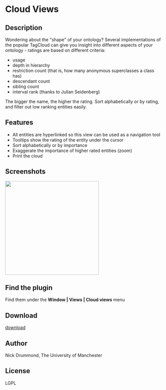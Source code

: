 # Cloud Views #

## Description ##
Wondering about the "shape" of your ontology? Several implementations of the popular TagCloud can give you insight into different aspects of your ontology - ratings are based on different criteria:

  * usage
  * depth in hierarchy
  * restriction count (that is, how many anonymous superclasses a class has)
  * descendant count
  * sibling count
  * interval rank (thanks to Julian Seidenberg)

The bigger the name, the higher the rating. Sort alphabetically or by rating, and filter out low ranking entities easily.

## Features ##
  * All entities are hyperlinked so this view can be used as a navigation tool
  * Tooltips show the rating of the entity under the cursor
  * Sort alphabetically or by importance
  * Exaggerate the importance of higher rated entities (zoom)
  * Print the cloud

## Screenshots ##

<a href='http://www.co-ode.org/downloads/protege-x/plugins/images/cloud.png'><img src='http://www.co-ode.org/downloads/protege-x/plugins/images/cloud.png' width='300' /></a>

## Find the plugin ##

Find them under the **Window | Views | Cloud views** menu

## Download ##

[download](http://code.google.com/p/co-ode-owl-plugins/downloads/list?can=2&q=cloud)

## Author ##

Nick Drummond, The University of Manchester

## License ##

LGPL